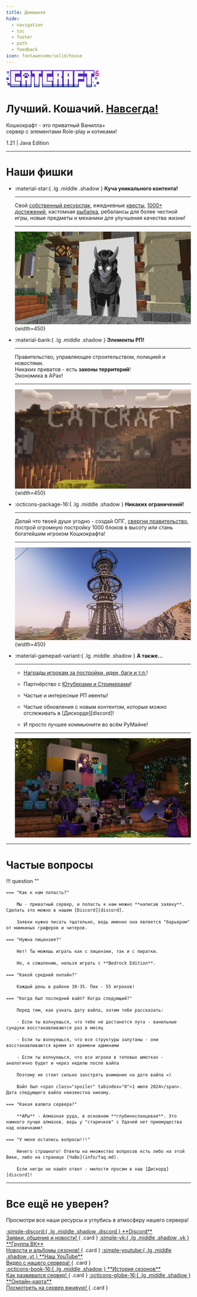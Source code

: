 ```yaml
---
title: Домашняя
hide:
  - navigation
  - toc
  - footer
  - path
  - feedback
icon: fontawesome/solid/house
---
```


<div class="index-title">
    <img src="../assets/logo.png" class="image-shadow" alt="Logo">
    <div class="text-container">
        <h1 class="title-text">
            <span class="white">Лучший.<span class="neon white"> Кошачий.</span> <span class="white"><u>Навсегда!</u></span>
        </h1>
        <p class="description almost-white">
            <span class="white">Кошкокрафт</span> - это приватный Ванилла<span class="gold">+</span><br>сервер с элементами Role-play и котиками!
        </p>
        <p class="version-info almost-white">1.21 | Java Edition</p>
    </div>
</div>

<!-- <div class="index-title">
    <img src="../assets/logo.png" class="image-shadow" alt="Logo">
    <div class="text-container">
        <h1 class="title-text">
            <span class="white">Приватная Ванилла<span class="gold">+</span> с элементами Role-play и котиками!</span>
        </h1>
        <p class="description almost-white">
            <span class="gold bold">Кошкокрафт</span> - Лучший. Кошачий. Навсегда!
        </p>
    </div>
</div> -->

***

<h1 class="shadow">Наши фишки</h1>

<div class="grid cards" markdown>

-   :material-star:{ .lg .middle .shadow } <span class="shadow">__Куча уникального контента!__</span>

    ---

    Свой [собственный ресурспак](gameplay/unique/resourcepack.md), ежедневные [квесты](gameplay/unique/npc.md), [1000+ достижений](gameplay/unique/datapacks.md), кастомная [рыбалка](gameplay/unique/fishing/index.md), ребалансы для более честной игры, новые предметы и механики для улучшения качества жизни!

    ---

    ![ca](/assets/screenshots/art_skoroh.png){width=450}

-   :material-bank:{ .lg .middle .shadow } <span class="shadow">__Элементы РП!__</span>

    ---

    Правительство, управляющее строительством, полицией и новостями.  
    Никаких приватов - есть **законы территорий**!  
    Экономика в АРах!

    ---

    ![ca](/assets/screenshots/catcraft.jpg){width=450}

-   :octicons-package-16:{ .lg .middle .shadow } <span class="shadow">__Никаких ограничений!__</span>

    ---

    Делай что твоей душе угодно - создай ОПГ, [свергни правительство](server-history/5season/#14_-), построй огромную постройку 1000 блоков в высоту или стань богатейшим игроком Кошкокрафта!

    ---

    ![end](/assets/screenshots/tower.png){width=450}

</div>

<div class="grid cards" markdown>

- :material-gamepad-variant:{ .lg .middle .shadow } <span class="shadow">__А также...__</span>

    ---

    * [Награды игрокам за постройки, идеи, баги и т.п.](gameplay/rewards/list.md)!

    * Партнёрство с [Ютуберами и Стримерами](info/for_media.md)!

    * Частые и интересные РП ивенты!

    * Частые обновления с новым контентом, которые можно отслеживать в [Дискорде][discord]!

    * И просто лучшее коммьюнити во всём РуМайне!

    ---

    ![end](/assets/screenshots/players.jpg)

</div>

***


<h1 class="shadow">Частые вопросы</h1>


!!! question ""

    === "Как к нам попасть?"

        Мы - приватный сервер, и попасть к нам можно **написав заявку**. Сделать это можно в нашем [Discord][discord].

        Заявки нужно писать тщательно, ведь именно она является "барьером" от мамкиных гриферов и читеров.

    === "Нужна лицензия?"

        Нет! Ты можешь играть как с лицензии, так и с пиратки.

        Но, к сожалению, нельзя играть с **Bedrock Edition**.

    === "Какой средний онлайн?"

        Каждый день в районе 30-35. Пик - 55 игроков!

    === "Когда был последний вайп? Когда следующий?"

        Перед тем, как узнать дату вайпа, хотим тебе рассказать:
    
        - Если ты волнуешься, что тебе не достанется лута - ванильные сундуки восстанавливаются раз в месяц

        - Если ты волнуешься, что все структуры залутаны - они восстанавливаются время от времени админами

        - Если ты волнуешься, что все игроки в топовых шмотках - аналогично будет и через неделю после вайпа

        Поэтому не стоит сильно заострять внимание на дате вайпа =)

        Вайп был <span class="spoiler" tabindex="0">1 июля 2024</span>. Дата следующего вайпа неизвестна никому.

    === "Какая валюта сервера?"

        **АРы** - Алмазная руда, в основном **глубиносланцевая**. Это намного лучше алмазов, ведь у "старичков" с Удачей нет приемущества над новичками!

    === "У меня остались вопросы!!!"

        Ничего страшного! Ответы на множество вопросов есть либо на этой Вики, либо на странице [ЧаВо](info/faq.md).  
        
        Если нигде не нашёл ответ - милости просим в наш [Дискорд][discord]!

***

<h1 class="shadow">Все ещё не уверен?</h1>

Просмотри все наши ресурсы и углубись в атмосферу нашего сервера!

<div class="grid" markdown>

<a href="https://discord.gg/23XJyDGJaH" target="_blank">
:simple-discord:{ .lg .middle .shadow .discord } **Discord**<br>Заявки, общение и новости!
</a>
{ .card }

<a href="https://vk.com/catcraftmc" target="_blank">
:simple-vk:{ .lg .middle .shadow .vk } **Группа ВК**<br>Новости и альбомы сезонов!
</a>
{ .card }

<a href="https://www.youtube.com/watch?v=dQw4w9WgXcQ&pp=ygUXbmV2ZXIgZ29ubmEgZ2l2ZSB5b3UgdXA%3D" target="_blank">
:simple-youtube:{ .lg .middle .shadow .yt } **Наш YouTube**<br>Видео с нашего сервера!
</a>
{ .card }
</div>

<div class="grid" markdown>

<a href="./server-history/1season">
:octicons-book-16:{ .lg .middle .shadow } **История сезонов**<br>Как развивался сервер!
</a>
{ .card }

<a href="https://www.youtube.com/watch?v=dQw4w9WgXcQ&pp=ygUXbmV2ZXIgZ29ubmEgZ2l2ZSB5b3UgdXA%3D" target="_blank">
:octicons-globe-16:{ .lg .middle .shadow } **Онлайн-карта**<br>Посмотреть на сервер вживую!
</a>
{ .card }


</div>

